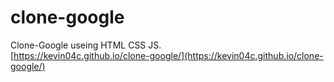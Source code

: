 # clone-google
Clone-Google useing HTML CSS JS.  
[https://kevin04c.github.io/clone-google/](https://kevin04c.github.io/clone-google/)
